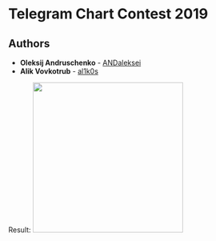 
# Telegram Chart Contest 2019

## Authors

* **Oleksij Andruschenko** - [ANDaleksei](https://github.com/ANDaleksei)
* **Alik Vovkotrub** - [al1k0s](https://github.com/al1k0s)

Result:
<img src="https://github.com/al1k0s/TelegramContest/blob/master/record.gif" height="300">
